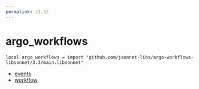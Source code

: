 ```yaml
---
permalink: /3.3/
---
```


# argo_workflows

```jsonnet
local argo_workflows = import "github.com/jsonnet-libs/argo-workflows-libsonnet/3.3/main.libsonnet"
```



* [events](events/index.md)
* [workflow](workflow/index.md)